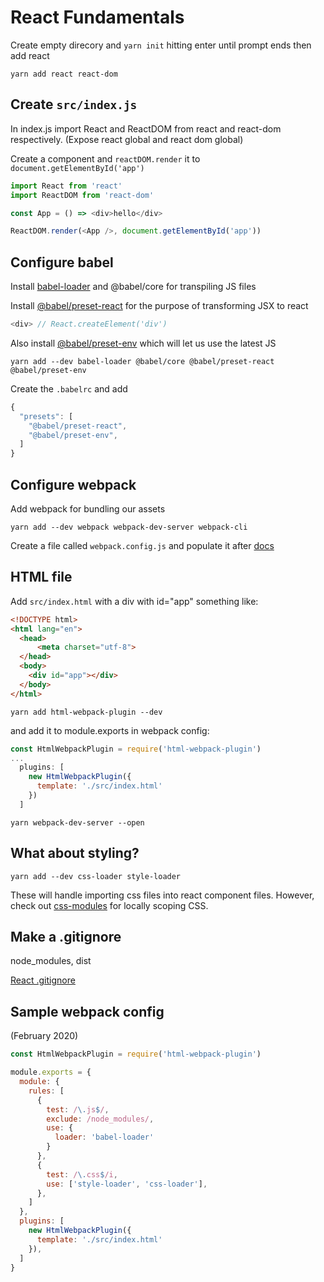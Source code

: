 # React Fundamentals

Create empty direcory and `yarn init` hitting enter until prompt ends then add react
```
yarn add react react-dom
```

## Create `src/index.js`

In index.js import React and ReactDOM from react and react-dom respectively. (Expose react global and react dom global)

Create a component <App> and `reactDOM.render` it to `document.getElementById('app')`

```js
import React from 'react'
import ReactDOM from 'react-dom'

const App = () => <div>hello</div>

ReactDOM.render(<App />, document.getElementById('app'))
```

## Configure babel

Install [babel-loader](https://github.com/babel/babel-loader) and @babel/core for transpiling JS files

Install [@babel/preset-react](https://babeljs.io/docs/en/babel-preset-react)
for the purpose of transforming JSX to react
```js
<div> // React.createElement('div')
```
Also install [@babel/preset-env](https://babeljs.io/docs/en/babel-preset-env) which will let us use the latest JS

```
yarn add --dev babel-loader @babel/core @babel/preset-react @babel/preset-env
```

Create the `.babelrc` and add

```js
{
  "presets": [
    "@babel/preset-react",
    "@babel/preset-env",
  ]
}
```
## Configure webpack

Add webpack for bundling our assets
```
yarn add --dev webpack webpack-dev-server webpack-cli
```


Create a file called `webpack.config.js` and populate it after [docs](#sample-webpack-config)

## HTML file

Add `src/index.html` with a div with id="app" something like:

```html
<!DOCTYPE html>
<html lang="en">
  <head>
      <meta charset="utf-8">
  </head>
  <body>
    <div id="app"></div>
  </body>
</html>
```

```
yarn add html-webpack-plugin --dev
```
and add it to module.exports in webpack config:
```js
const HtmlWebpackPlugin = require('html-webpack-plugin')
...
  plugins: [
    new HtmlWebpackPlugin({
      template: './src/index.html'
    })
  ]
```

```
yarn webpack-dev-server --open
```

## What about styling?

```
yarn add --dev css-loader style-loader
```

These will handle importing css files into react component files. However, check out [css-modules](https://github.com/css-modules/css-modules) for locally scoping CSS.

## Make a .gitignore

node_modules, dist

[React .gitignore](https://github.com/facebook/react/blob/master/.gitignore)

## Sample webpack config
(February 2020)

```js
const HtmlWebpackPlugin = require('html-webpack-plugin')

module.exports = {
  module: {
    rules: [
      {
        test: /\.js$/,
        exclude: /node_modules/,
        use: {
          loader: 'babel-loader'
        }
      },
      {
        test: /\.css$/i,
        use: ['style-loader', 'css-loader'],
      },
    ]
  },
  plugins: [
    new HtmlWebpackPlugin({
      template: './src/index.html'
    }),
  ]
}
```






